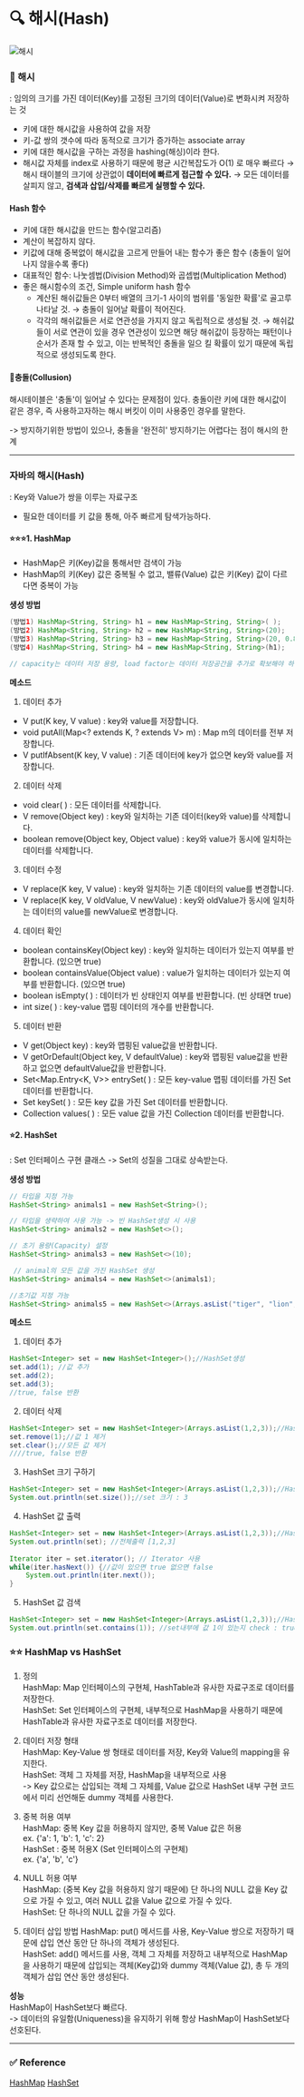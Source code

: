 # 🔍 해시(Hash)
![해시](../img/hashtable.png)  


### 📌 해시
: 임의의 크기를 가진 데이터(Key)를 고정된 크기의 데이터(Value)로 변화시켜 저장하는 것  
- 키에 대한 해시값을 사용하여 값을 저장
- 키-값 쌍의 갯수에 따라 동적으로 크기가 증가하는 associate array
- 키에 대한 해시값을 구하는 과정을 hashing(해싱)이라 한다.
- 해시값 자체를 index로 사용하기 때문에 평균 시간복잡도가 O(1) 로 매우 빠르다
→ 해시 태이블의 크기에 상관없이 **데이터에 빠르게 접근할 수 있다.**
→ 모든 데이터를 살피지 않고, **검색과 삽입/삭제를 빠르게 실행할 수 있다.**
  
#### Hash 함수
- 키에 대한 해시값을 만드는 함수(알고리즘)
- 계산이 복잡하지 않다.
- 키값에 대해 중복없이 해시값을 고르게 만들어 내는 함수가 좋은 함수 (충돌이 일어나지 않을수록 좋다)
- 대표적인 함수: 나눗셈법(Division Method)와 곱셉법(Multiplication Method)
- 좋은 해시함수의 조건, Simple uniform hash 함수  
  - 계산된 해쉬값들은 0부터 배열의 크기-1 사이의 범위를 '동일한 확률'로 골고루 나타날 것.
    → 충돌이 일어날 확률이 적어진다.
  - 각각의 해쉬값들은 서로 연관성을 가지지 않고 독립적으로 생성될 것.
    → 해쉬값들이 서로 연관이 있을 경우 연관성이 있으면 해당 해쉬값이 등장하는 패턴이나 순서가 존재 할 수 있고, 이는 반복적인 충돌을 일으 킬 확률이 있기 때문에 독립적으로 생성되도록 한다.


#### 🔨충돌(Collusion)
해시테이블은 '충돌'이 일어날 수 있다는 문제점이 있다.
충돌이란 키에 대한 해시값이 같은 경우, 즉 사용하고자하는 해시 버킷이 이미 사용중인 경우를 말한다.
  
-> 방지하기위한 방법이 있으나, 충돌을 '완전히' 방지하기는 어렵다는 점이 해시의 한계


*****
### 자바의 해시(Hash)
: Key와 Value가 쌍을 이루는 자료구조
- 필요한 데이터를 키 값을 통해, 아주 빠르게 탐색가능하다.

#### ⭐⭐⭐1. HashMap
- HashMap은 키(Key)값을 통해서만 검색이 가능
- HashMap의 키(Key) 값은 중복될 수 없고, 밸류(Value) 값은 키(Key) 값이 다르다면 중복이 가능

**생성 방법**
``` java
(방법1) HashMap<String, String> h1 = new HashMap<String, String>( );         // 기본 capacity:16, load factor:0.75
(방법2) HashMap<String, String> h2 = new HashMap<String, String>(20);       // capacity:20으로 설정
(방법3) HashMap<String, String> h3 = new HashMap<String, String>(20, 0.8); // capacity:20, load factor:0.8로 설정
(방법4) HashMap<String, String> h4 = new HashMap<String, String>(h1);      // 다른 Map(h1)의 데이터로 초기화

// capacity는 데이터 저장 용량, load factor는 데이터 저장공간을 추가로 확보해야 하는 시점을 지정 //load factor 0.8 은 저장공간이 80% 채워져 있을 경우 추가로 저장공간을 확보한다.
```
  
**메소드**  
1) 데이터 추가  
- V put(K key, V value) : key와 value를 저장합니다.   
- void putAll(Map<? extends K, ? extends V> m) : Map m의 데이터를 전부 저장합니다.  
- V putIfAbsent(K key, V value) : 기존 데이터에 key가 없으면  key와 value를 저장합니다.   

2) 데이터 삭제  
- void clear( ) : 모든 데이터를 삭제합니다.   
- V remove(Object key) : key와 일치하는 기존 데이터(key와 value)를 삭제합니다.   
- boolean remove(Object key, Object value) : key와 value가 동시에 일치하는 데이터를 삭제합니다.  
3) 데이터 수정  
- V replace(K key, V value) : key와 일치하는 기존 데이터의 value를 변경합니다.   
- V replace(K key, V oldValue, V newValue) : key와 oldValue가 동시에 일치하는 데이터의 value를 newValue로 변경합니다.   
   
4) 데이터 확인  
- boolean containsKey(Object key) : key와 일치하는 데이터가 있는지 여부를 반환합니다. (있으면 true)  
- boolean containsValue(Object value) : value가 일치하는 데이터가 있는지 여부를 반환합니다. (있으면 true)  
- boolean isEmpty( ) : 데이터가 빈 상태인지 여부를 반환합니다. (빈 상태면 true)  
- int size( ) : key-value 맵핑 데이터의 개수를 반환합니다.  

5) 데이터 반환  
- V get(Object key) : key와 맵핑된 value값을 반환합니다.   
- V getOrDefault(Object key, V defaultValue) : key와 맵핑된 value값을 반환하고 없으면 defaultValue값을 반환합니다.  
- Set<Map.Entry<K, V>> entrySet( ) : 모든 key-value 맵핑 데이터를 가진 Set 데이터를 반환합니다. 
- Set<K> keySet( ) : 모든 key 값을 가진 Set 데이터를 반환합니다.   
- Collection<V> values( ) : 모든 value 값을 가진 Collection 데이터를 반환합니다.  

#### ⭐2. HashSet
: Set 인터페이스 구현 클래스 -> Set의 성질을 그대로 상속받는다.  

**생성 방법**
``` java
// 타입을 지정 가능
HashSet<String> animals1 = new HashSet<String>();

// 타입을 생략하여 사용 가능 -> 빈 HashSet생성 시 사용
HashSet<String> animals2 = new HashSet<>();  

// 초기 용량(Capacity) 설정
HashSet<String> animals3 = new HashSet<>(10); 

 // animal의 모든 값을 가진 HashSet 생성 
HashSet<String> animals4 = new HashSet<>(animals1);

//초기값 지정 가능
HashSet<String> animals5 = new HashSet<>(Arrays.asList("tiger", "lion", "fox")); 
```

**메소드**  
1) 데이터 추가  
``` java
HashSet<Integer> set = new HashSet<Integer>();//HashSet생성
set.add(1); //값 추가
set.add(2);
set.add(3);
//true, false 반환
```   

2) 데이터 삭제   
``` java
HashSet<Integer> set = new HashSet<Integer>(Arrays.asList(1,2,3));//HashSet생성
set.remove(1);//값 1 제거
set.clear();//모든 값 제거
////true, false 반환
```

3) HashSet 크기 구하기  
``` java
HashSet<Integer> set = new HashSet<Integer>(Arrays.asList(1,2,3));//HashSet생성
System.out.println(set.size());//set 크기 : 3
```

4) HashSet 값 출력  
``` java
HashSet<Integer> set = new HashSet<Integer>(Arrays.asList(1,2,3));//HashSet생성
System.out.println(set); //전체출력 [1,2,3]
		
Iterator iter = set.iterator();	// Iterator 사용
while(iter.hasNext()) {//값이 있으면 true 없으면 false
    System.out.println(iter.next());
}
```

5) HashSet 값 검색  
``` java
HashSet<Integer> set = new HashSet<Integer>(Arrays.asList(1,2,3));//HashSet생성
System.out.println(set.contains(1)); //set내부에 값 1이 있는지 check : true
```
  
### ⭐⭐ HashMap vs HashSet
1. 정의     
HashMap: Map 인터페이스의 구현체, HashTable과 유사한 자료구조로 데이터를 저장한다.    
HashSet: Set 인터페이스의 구현체, 내부적으로 HashMap을 사용하기 때문에 HashTable과 유사한 자료구조로 데이터를 저장한다.  
 
2. 데이터 저장 형태    
HashMap: Key-Value 쌍 형태로 데이터를 저장, Key와 Value의 mapping을 유지한다.    
HashSet: 객체 그 자체를 저장, HashMap을 내부적으로 사용   
-> Key 값으로는 삽입되는 객체 그 자체를, Value 값으로 HashSet 내부 구현 코드에서 미리 선언해둔 dummy 객체를 사용한다.    

3. 중복 허용 여부  
HashMap: 중복 Key 값을 허용하지 않지만, 중복 Value 값은 허용  
ex. {'a': 1, 'b': 1, 'c': 2}  
HashSet : 중복 허용X (Set 인터페이스의 구현체)  
ex. {'a', 'b', 'c'}  

4. NULL 허용 여부  
HashMap: (중복 Key 값을 허용하지 않기 때문에) 단 하나의 NULL 값을 Key 값으로 가질 수 있고, 여러 NULL 값을 Value 값으로 가질 수 있다.  
HashSet: 단 하나의 NULL 값을 가질 수 있다.  

5. 데이터 삽입 방법
HashMap: put() 메서드를 사용, Key-Value 쌍으로 저장하기 때문에 삽입 연산 동안 단 하나의 객체가 생성된다.  
HashSet: add() 메서드를 사용, 객체 그 자체를 저장하고 내부적으로 HashMap을 사용하기 때문에 삽입되는 객체(Key값)와 dummy 객체(Value 값), 총 두 개의 객체가 삽입 연산 동안 생성된다.  

**성능**  
HashMap이 HashSet보다 빠르다.  
-> 데이터의 유일함(Uniqueness)을 유지하기 위해 항상 HashMap이 HashSet보다 선호된다.  

  
*****
### ✅ Reference
[HashMap](https://kadosholy.tistory.com/120)
[HashSet](https://velog.io/@acacia__u/hashSet)

